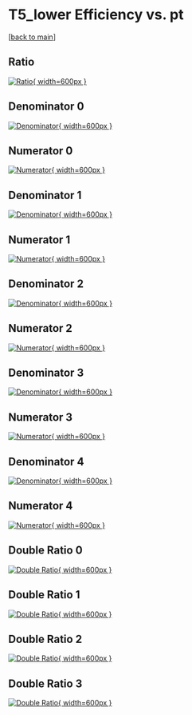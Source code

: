 # T5_lower Efficiency vs. pt

[[back to main](./)]



## Ratio

[![Ratio](../mtv/var/T5_lower_loweta_11_-1_eff_pt.png){ width=600px }](../mtv/var/T5_lower_loweta_11_-1_eff_pt.pdf)

## Denominator 0

[![Denominator](../mtv/den/T5_lower_loweta_11_-1_eff_pt_den0.png){ width=600px }](../mtv/den/T5_lower_loweta_11_-1_eff_pt_den0.pdf)

## Numerator 0

[![Numerator](../mtv/num/T5_lower_loweta_11_-1_eff_pt_num0.png){ width=600px }](../mtv/num/T5_lower_loweta_11_-1_eff_pt_num0.pdf)

## Denominator 1

[![Denominator](../mtv/den/T5_lower_loweta_11_-1_eff_pt_den1.png){ width=600px }](../mtv/den/T5_lower_loweta_11_-1_eff_pt_den1.pdf)

## Numerator 1

[![Numerator](../mtv/num/T5_lower_loweta_11_-1_eff_pt_num1.png){ width=600px }](../mtv/num/T5_lower_loweta_11_-1_eff_pt_num1.pdf)

## Denominator 2

[![Denominator](../mtv/den/T5_lower_loweta_11_-1_eff_pt_den2.png){ width=600px }](../mtv/den/T5_lower_loweta_11_-1_eff_pt_den2.pdf)

## Numerator 2

[![Numerator](../mtv/num/T5_lower_loweta_11_-1_eff_pt_num2.png){ width=600px }](../mtv/num/T5_lower_loweta_11_-1_eff_pt_num2.pdf)

## Denominator 3

[![Denominator](../mtv/den/T5_lower_loweta_11_-1_eff_pt_den3.png){ width=600px }](../mtv/den/T5_lower_loweta_11_-1_eff_pt_den3.pdf)

## Numerator 3

[![Numerator](../mtv/num/T5_lower_loweta_11_-1_eff_pt_num3.png){ width=600px }](../mtv/num/T5_lower_loweta_11_-1_eff_pt_num3.pdf)

## Denominator 4

[![Denominator](../mtv/den/T5_lower_loweta_11_-1_eff_pt_den4.png){ width=600px }](../mtv/den/T5_lower_loweta_11_-1_eff_pt_den4.pdf)

## Numerator 4

[![Numerator](../mtv/num/T5_lower_loweta_11_-1_eff_pt_num4.png){ width=600px }](../mtv/num/T5_lower_loweta_11_-1_eff_pt_num4.pdf)

## Double Ratio 0

[![Double Ratio](../mtv/ratio/T5_lower_loweta_11_-1_eff_pt_ratio0.png){ width=600px }](../mtv/ratio/T5_lower_loweta_11_-1_eff_pt_ratio0.pdf)

## Double Ratio 1

[![Double Ratio](../mtv/ratio/T5_lower_loweta_11_-1_eff_pt_ratio1.png){ width=600px }](../mtv/ratio/T5_lower_loweta_11_-1_eff_pt_ratio1.pdf)

## Double Ratio 2

[![Double Ratio](../mtv/ratio/T5_lower_loweta_11_-1_eff_pt_ratio2.png){ width=600px }](../mtv/ratio/T5_lower_loweta_11_-1_eff_pt_ratio2.pdf)

## Double Ratio 3

[![Double Ratio](../mtv/ratio/T5_lower_loweta_11_-1_eff_pt_ratio3.png){ width=600px }](../mtv/ratio/T5_lower_loweta_11_-1_eff_pt_ratio3.pdf)

